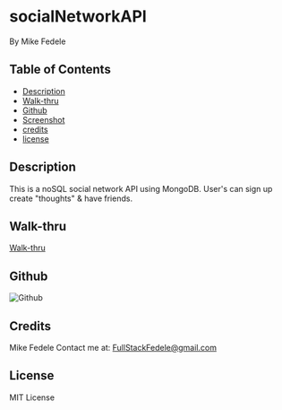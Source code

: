 # socialNetworkAPI

By Mike Fedele

## Table of Contents 

- [Description](#description)
- [Walk-thru](#Walk-thru)
- [Github](#Github)
- [Screenshot](#Screenshot)
- [credits](#credits)
- [license](#license)

## Description

This is a noSQL social network API using MongoDB. User's can sign up create "thoughts" & have friends.


## Walk-thru
[Walk-thru](https://watch.screencastify.com/v/16c3DsNf7iGHcedQ85W9)

## Github

![Github](https://github.com/Mikefedele/socialNetworkAPI)
   

## Credits
Mike Fedele
Contact me at: FullStackFedele@gmail.com

## License
MIT License    
